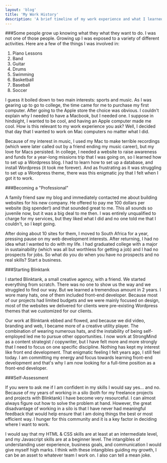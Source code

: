 ```yaml
---
layout: 'blog'
title: 'My Work History'
description: 'A brief timeline of my work experience and what I learned.'
---
```


###Some people grow up knowing what they what they want to do.
I was not one of those people.  Growing up I was exposed to a variety of different activities.  Here are a few of the things I was involved in:

1. Piano Lessons
2. Band
3. Guitar
4. Drums
5. Swimming
6. Basketball 
7. Baseball
8. Soccer

I guess it boiled down to two main interests: sports and music.  As I was gearing up to go to college, the time came for me to purchase my first computer. After going to the Apple store the choice was obvious.  I couldn't explain why I needed to have a Macbook, but I needed one.  I suppose in hindsight, I wanted to be cool, and having an Apple computer made me cool.  How is this relevant to my work experience you ask? Well, I decided that day that I wanted to work on Mac computers no matter what I did.  

Because of my interest in music, I used my Mac to make terrible recordings (which were later called out by a friend ending my music career), but my love for Macs persisted.  In college, I needed a website to raise awareness and funds for a year-long missions trip that I was going on, so I learned how to set up a Wordpress blog.  I had to learn how to set up a database, and install Wordpress (it took me forever).  And as frustrating as it was struggling to set up a Wordpress theme, there was this enigmatic joy that I felt when I got it to work.  

###Becoming a "Professional"

A family friend saw my blog and immediately contacted me about building websites for his new company. He offered to pay me 100 dollars per website (big spender!) and that sounded great to me.  This all sounds so juvenile now, but it was a big deal to me then.  I was entirely unqualified to charge for my services, but they liked what I did and no one told me that I couldn't, so I kept going.  

After doing about 10 sites for them, I moved to South Africa for a year, pressing pause on my web development interests. After returning, I had no idea what I wanted to do with my life.  I had graduated college with a major in sustainability (which was all but worthless for getting a job) and I had no prospects for jobs.  So what do you do when you have no prospects and no real skills? Start a business. 

###Starting Blinktank

I started Blinktank, a small creative agency, with a friend.  We started everything from scratch.  There was no one to show us the way and we struggled to find our way.  But we learned a tremendous amount in 2 years. I wore many hats, one of them included front-end developer. Because most of our projects had limited budgets and we were mainly focused on design, most of the websites we delivered for clients were pre-existing Wordpress themes that we customized for our clients. 

Our work at Blinktank ebbed and flowed, and because we did video, branding and web, I became more of a creative utility player. The combination of wearing numerous hats, and the instability of being self-employed led me to pursue other opportunities.  I now work at StrongMind as a content strategist / copywriter, but I have felt more and more strongly that I need to focus on one specific discipline.  Nothing has kept my interest like front end development.  That enigmatic feeling I felt years ago, I still feel today.  I am committing my energy and focus towards learning front-end development and that's why I am now looking for a full-time position as a front-end developer. 

###Self-Assessment 

If you were to ask me if I am confident in my skills I would say yes... and no. Because of my years of working in a silo (both for my freelance projects and projects with Blinktank) I have become very resourceful.  I can almost always figure out how to solve the problem at hand.  However, the great disadvantage of working in a silo is that I have never had meaningful feedback that would help ensure that I am doing things the best or most efficient way.  I hunger for this community and it is a key factor in deciding where I want to work. 

I would say that my HTML & CSS skills are at least at an intermediate level, and my Javascript skills are at a beginner level.  The intangibles of understanding user experience, business goals, and communication I would give myself high marks.  I think with these intangibles guiding my growth, I can be an asset to whatever team I work on.  I also can tell a mean joke. 

